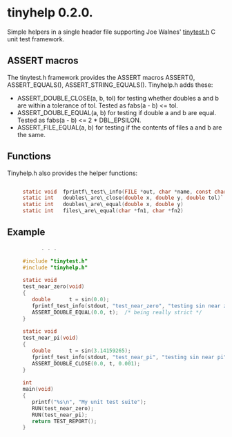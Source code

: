 # tinyhelp 0.2.0.

Simple helpers in a single header file supporting Joe Walnes'
[tinytest.h](https://github.com/joewalnes/tinytest) C unit test framework.

## ASSERT macros

The tinytest.h framework provides the ASSERT macros ASSERT(), ASSERT\_EQUALS(),
ASSERT\_STRING\_EQUALS(). Tinyhelp.h adds these:

*   ASSERT\_DOUBLE\_CLOSE(a, b, tol) for testing whether doubles a and b are
    within a tolerance of tol. Tested as fabs(a - b) <= tol.
*   ASSERT\_DOUBLE\_EQUAL(a, b) for testing if double a and b are equal. Tested
    as fabs(a - b) <= 2 * DBL\_EPSILON.
*   ASSERT\_FILE\_EQUAL(a, b) for testing if the contents of files a and b are
    the same.

## Functions

Tinyhelp.h also provides the helper functions:

```c

     static void  fprintf\_test\_info(FILE *out, char *name, const char *info)
     static int   doubles\_are\_close(double x, double y, double tol)`
     static int   doubles\_are\_equal(double x, double y)
     static int   files\_are\_equal(char *fn1, char *fn2)

```

## Example

```c
           . . .
     
     #include "tinytest.h"
     #include "tinyhelp.h"
     
     static void
     test_near_zero(void)
     {
        double      t = sin(0.0);
        fprintf_test_info(stdout, "test_near_zero", "testing sin near zero");
        ASSERT_DOUBLE_EQUAL(0.0, t);  /* being really strict */
     }
     
     static void
     test_near_pi(void)
     {
        double      t = sin(3.14159265);
        fprintf_test_info(stdout, "test_near_pi", "testing sin near pi");
        ASSERT_DOUBLE_CLOSE(0.0, t, 0.001);
     }
     
     int
     main(void)
     {
        printf("%s\n", "My unit test suite");
        RUN(test_near_zero);
        RUN(test_near_pi);
        return TEST_REPORT();
     }


```
